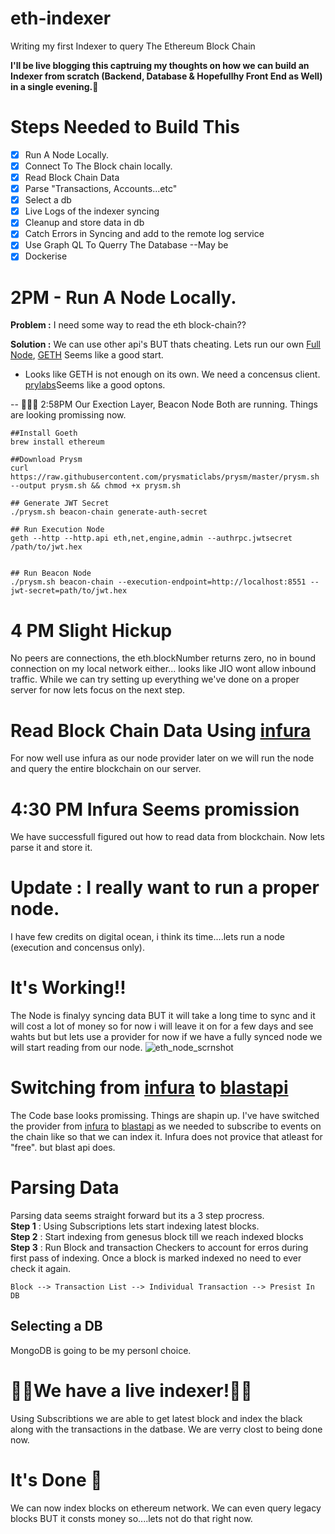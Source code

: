 # eth-indexer

Writing my first Indexer to query The Ethereum Block Chain

**I'll be live blogging this captruing my thoughts on how we can build an Indexer from scratch (Backend, Database & Hopefullhy Front End as Well) in a single evening.🤞**

# Steps Needed to Build This

- [x] Run A Node Locally.
- [x] Connect To The Block chain locally.
- [x] Read Block Chain Data
- [x] Parse "Transactions, Accounts...etc"
- [x] Select a db
- [x] Live Logs of the indexer syncing
- [x] Cleanup and store data in db
- [x] Catch Errors in Syncing and add to the remote log service
- [x] Use Graph QL To Querry The Database --May be
- [x] Dockerise

# 2PM - Run A Node Locally.

**Problem :**
I need some way to read the eth block-chain??

**Solution :** We can use other api's BUT thats cheating. Lets run our own [Full Node](https://ethereum.org/en/run-a-node/), [GETH](https://ethereum.org/en/run-a-node/) Seems like a good start.

- Looks like GETH is not enough on its own. We need a concensus client. [prylabs](https://docs.prylabs.network/docs/install/install-with-script)Seems like a good optons.

-- 🚀🚀🚀 2:58PM Our Exection Layer, Beacon Node Both are running. Things are looking promissing now.

```
##Install Goeth
brew install ethereum

##Download Prysm
curl https://raw.githubusercontent.com/prysmaticlabs/prysm/master/prysm.sh --output prysm.sh && chmod +x prysm.sh

## Generate JWT Secret
./prysm.sh beacon-chain generate-auth-secret

## Run Execution Node
geth --http --http.api eth,net,engine,admin --authrpc.jwtsecret /path/to/jwt.hex


## Run Beacon Node
./prysm.sh beacon-chain --execution-endpoint=http://localhost:8551 --jwt-secret=path/to/jwt.hex
```

# 4 PM Slight Hickup

No peers are connections, the eth.blockNumber returns zero, no in bound connection on my local network either... looks like JIO wont allow inbound traffic. While we can try setting up everything we've done on a proper server for now lets focus on the next step.

# Read Block Chain Data Using [infura](https://app.infura.io/)

For now well use infura as our node provider later on we will run the node and query the entire blockchain on our server.

# 4:30 PM Infura Seems promission

We have successfull figured out how to read data from blockchain. Now lets parse it and store it.

# Update : I really want to run a proper node.

I have few credits on digital ocean, i think its time....lets run a node (execution and concensus only).

# It's Working!!

The Node is finalyy syncing data BUT it will take a long time to sync and it will cost a lot of money so for now i will leave it on for a few days and see wahts but but lets use a provider for now if we have a fully synced node we will start reading from our node.
![eth_node_scrnshot](https://github.com/gauravbadarkhe/eth-indexer/assets/9333176/a5fafd2b-d56a-40cb-92d3-dbf8edf6d013)

# Switching from [infura](https://app.infura.io/) to [blastapi](https://blastapi.io/)

The Code base looks promissing. Things are shapin up. I've have switched the provider from [infura](https://app.infura.io/) to [blastapi](https://blastapi.io/) as we needed to subscribe to events on the chain like so that we can index it. Infura does not provice that atleast for "free". but blast api does.

# Parsing Data

Parsing data seems straight forward but its a 3 step procress.  
**Step 1** : Using Subscriptions lets start indexing latest blocks.  
**Step 2** : Start indexing from genesus block till we reach indexed blocks  
**Step 3** : Run Block and transaction Checkers to account for erros during first pass of indexing. Once a block is marked indexed no need to ever check it again.

```
Block --> Transaction List --> Individual Transaction --> Presist In DB
```

## Selecting a DB

MongoDB is going to be my personl choice.

# 🚀🚀We have a live indexer!🚀🚀

Using Subscribtions we are able to get latest block and index the black along with the transactions in the datbase. We are verry clost to being done now.

# It's Done 💪

We can now index blocks on ethereum network. We can even query legacy blocks BUT it consts money so....lets not do that right now.
